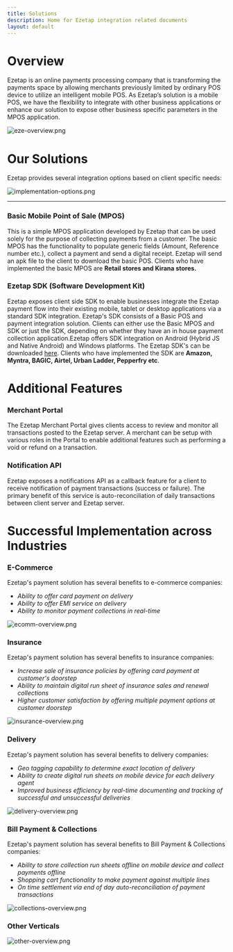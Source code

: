 ```yaml
---
title: Solutions
description: Home for Ezetap integration related documents
layout: default
---
```




# Overview

Ezetap is an online payments processing company that is transforming the
payments space by allowing merchants previously limited by ordinary POS device
to utilize an intelligent mobile POS. As Ezetap’s solution is a mobile POS, we
have the flexibility to integrate with other business applications or enhance
our solution to expose other business specific parameters in the MPOS
application.

![eze-overview.png]({{site.baseurl}}/images/eze-overview.png)


# Our Solutions

Ezetap provides several integration options based on client specific needs:


![implementation-options.png]({{site.baseurl}}/images/implementation-options.png)

---

### Basic Mobile Point of Sale (MPOS)
This is a simple MPOS application developed by Ezetap that can be used solely for the purpose of collecting payments from a customer. The basic MPOS has the functionality to populate generic fields (Amount, Reference number etc.), collect a payment and send a digital receipt. Ezetap will send an apk file to the client to download the basic POS. Clients who have implemented the basic MPOS are **Retail stores and Kirana stores.**

### Ezetap SDK (Software Development Kit)
Ezetap exposes client side SDK to enable businesses integrate the Ezetap payment flow into their existing mobile, tablet or desktop applications via a standard SDK integration. Ezetap's SDK consists of a Basic POS and payment integration solution. Clients can either use the Basic MPOS and SDK or just the SDK, depending on whether they have an in house payment collection application.Ezetap offers SDK integration on Android (Hybrid JS and Native Android) and Windows platforms. The Ezetap SDK's can be downloaded [here](http://docs.ezetap.com). Clients who have implemented the SDK are **Amazon, Myntra, BAGIC, Airtel, Urban Ladder, Pepperfry etc**. 


# Additional Features

### Merchant Portal
The Ezetap Merchant Portal gives clients access to review and monitor all transactions posted to the Ezetap server. A merchant can be setup with various roles in the Portal to enable additional features such as performing a void or refund on a transaction. 

### Notification API
Ezetap exposes a notifications API as a callback feature for a client to receive notification of payment transactions (success or failure). The primary benefit of this service is auto-reconciliation of daily transactions between client server and Ezetap server.


# Successful Implementation across Industries

### E-Commerce
Ezetap's payment solution has several benefits to e-commerce companies:


- *Ability to offer card payment on delivery*
- *Ability to offer EMI service on delivery*
- *Ability to monitor payment collections in real-time*
 
![ecomm-overview.png]({{site.baseurl}}/customers/images/ecomm-overview.png)

### Insurance
Ezetap's payment solution has several benefits to insurance companies:

- *Increase sale of insurance policies by offering card payment at customer's doorstep*
- *Ability to maintain digital run sheet of insurance sales and renewal collections*
- *Higher customer satisfaction by offering multiple payment options at customer doorstep* 

![insurance-overview.png]({{site.baseurl}}/customers/images/insurance-overview.png)

### Delivery
Ezetap's payment solution has several benefits to delivery companies:

- *Geo tagging capability to determine exact location of delivery*
- *Ability to create digital run sheets on mobile device for each delivery agent*
- *Improved business efficiency by real-time documenting and tracking of successful and unsuccessful deliveries*
 
![delivery-overview.png]({{site.baseurl}}/customers/images/delivery-overview.png)


### Bill Payment & Collections
Ezetap's payment solution has several benefits to Bill Payment & Collections companies:

- *Ability to store collection run sheets offline on mobile device and collect payments offline*
- *Shopping cart functionality to make payment against multiple lines*
- *On time settlement via end of day auto-reconciliation of payment transactions*

![collections-overview.png]({{site.baseurl}}/customers/images/collections-overview.png)


### Other Verticals
  
![other-overview.png]({{site.baseurl}}/customers/images/other-overview.png)